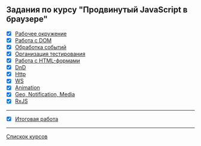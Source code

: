 ## Задания по курсу "Продвинутый JavaScript в браузере"
- [x] [Рабочее окружение](https://github.com/TomSG03/ahj-env2)
- [x] [Работа с DOM](https://github.com/TomSG03/ahj-dom-move)
- [x] [Обработка событий](https://github.com/TomSG03/ahj-event-goblin)
- [x] [Организация тестирования](https://github.com/TomSG03/ahj-testing-validator-v2)
- [x] [Работа с HTML-формами](https://github.com/TomSG03/ahj-forms-popovers)
- [x] [DnD](https://github.com/TomSG03/ahj-dnd-trello)
- [x] [Http](https://github.com/TomSG03/ahj-http-helpdesk)
- [x] [WS](https://github.com/TomSG03/ahj-ws-chat-fe)
- [x] [Animation](https://github.com/TomSG03/ahj-animation-collapse)
- [x] [Geo, Notification, Media](https://github.com/TomSG03/ahj-media-geoposition)
- [x] [RxJS](https://github.com/TomSG03/ahj-rxjs-polling)
----
- [x] [Итоговая работа](https://github.com/TomSG03/ahj-diplom-v2)

---
[Спискок курсов](https://github.com/TomSG03/Training-in-Netology)
